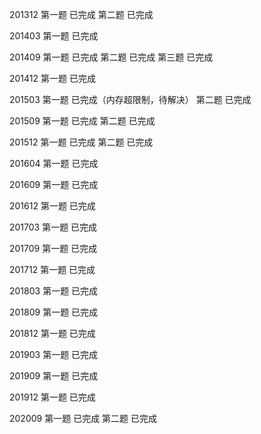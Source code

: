 201312  第一题  已完成
        第二题  已完成

201403  第一题  已完成

201409  第一题  已完成
        第二题  已完成
        第三题  已完成

201412  第一题  已完成

201503  第一题  已完成（内存超限制，待解决）
        第二题  已完成

201509  第一题  已完成
        第二题  已完成

201512  第一题  已完成
        第二题  已完成

201604  第一题  已完成

201609  第一题  已完成

201612  第一题  已完成

201703  第一题  已完成

201709  第一题  已完成

201712  第一题  已完成

201803  第一题  已完成

201809  第一题  已完成

201812  第一题  已完成

201903  第一题  已完成

201909  第一题  已完成

201912  第一题  已完成

202009  第一题  已完成
        第二题  已完成
